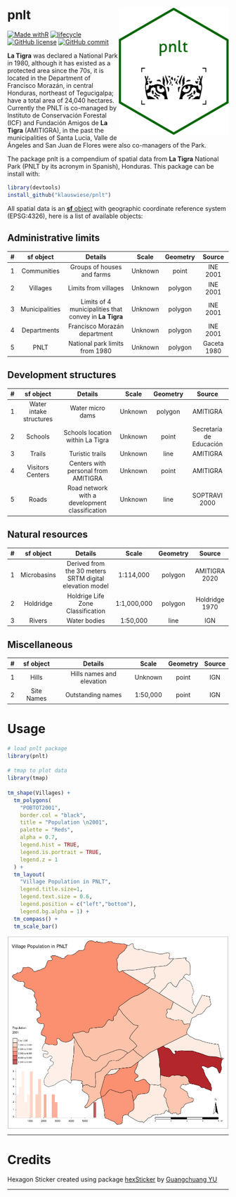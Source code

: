 
# pnlt <img src="inst/figures/pnlt.png" align="right" width="250"/>

[![Made withR](https://img.shields.io/badge/R-276DC3?style=for-the-badge&logo=r&logoColor=white)](https://www.r-project.org/)
[![lifecycle](https://img.shields.io/badge/lifecycle-stable-brightgreen.svg)](https://www.tidyverse.org/lifecycle/#stable)
[![GitHub license](https://img.shields.io/github/license/Naereen/StrapDown.js.svg)](https://github.com/Naereen/StrapDown.js/blob/master/LICENSE)
[![GitHub commit](https://img.shields.io/github/last-commit/pcm-dpc/COVID-19)](https://github.com/klauswiese/pnlt/commits)


**La Tigra** was declared a National Park in 1980, although it has existed as a protected area since the 70s, it is located in the Department of Francisco Morazán, in central Honduras, northeast of Tegucigalpa; have a total area of 24,040 hectares. Currently the PNLT is co-managed by Instituto de Conservación Forestal (ICF) and Fundación Amigos de **La Tigra** (AMITIGRA), in the past the municipalities of Santa Lucia, Valle de Ángeles and San Juan de Flores were also co-managers of the Park.

The package pnlt is a compendium of spatial data from **La Tigra** National Park (PNLT by its acronym in Spanish), Honduras. This package can be install with:

```r
library(devtools)
install_github("klauswiese/pnlt")
```

All spatial data is an [**sf** object](https://r-spatial.github.io/sf/) with geographic coordinate reference system (EPSG:4326), here is a list of available objects:

## Administrative limits

| # | sf object | Details | Scale | Geometry | Source |
| :---: | :---: | :---: | :---: | :---: | :---: |
| 1 | Communities | Groups of houses and farms | Unknown | point | INE 2001|
| 2 | Villages | Limits from villages | Unknown | polygon | INE 2001 |
| 3 | Municipalities | Limits of 4 municipalities that convey in **La Tigra** | Unknown | polygon | INE 2001| 
| 4 | Departments | Francisco Morazán department | Unknown | polygon | INE 2001| 
| 5 | PNLT | National park limits from 1980 |Unknown |polygon | Gaceta 1980 |

## Development structures 

| # | sf object | Details | Scale | Geometry | Source |
| :---: | :---: | :---: | :---: | :---: | :---: |
| 1 | Water intake structures| Water micro dams | Unknown | polygon | AMITIGRA | 
| 2 | Schools | Schools location within La Tigra | Unknown | point | Secretaría de Educación |
| 3 | Trails | Turistic trails | Unknown | line | AMITIGRA |
| 4 | Visitors Centers | Centers with personal from AMITIGRA | Unknown | point | AMITIGRA |
| 5 | Roads | Road network with a development classification | Unknown | line | SOPTRAVI 2000 |

## Natural resources

| # | sf object | Details | Scale | Geometry | Source |
| :---: | :---: | :---: | :---: | :---: | :---: |
| 1 | Microbasins | Derived from the 30 meters SRTM digital elevation model | 1:114,000 | polygon | AMITIGRA 2020 | 
| 2 | Holdridge | Holdrige Life Zone Classification | 1:1,000,000 | polygon | Holdridge 1970 |
| 3 | Rivers | Water bodies | 1:50,000 | line | IGN |

## Miscellaneous

| # | sf object | Details | Scale | Geometry | Source |
| :---: | :---: | :---: | :---: | :---: | :---: |
| 1 | Hills | Hills names and elevation | Unknown | point | IGN |
| 2 | Site Names | Outstanding names | 1:50,000 | point | IGN |


# Usage

```r
# load pnlt package 
library(pnlt)

# tmap to plot data
library(tmap)

tm_shape(Villages) +
  tm_polygons(
    "POBTOT2001",
    border.col = "black",
    title = "Population \n2001",
    palette = "Reds",
    alpha = 0.7,
    legend.hist = TRUE,
    legend.is.portrait = TRUE,
    legend.z = 1
  ) +
  tm_layout(
    "Village Population in PNLT",
    legend.title.size=1,
    legend.text.size = 0.6,
    legend.position = c("left","bottom"),
    legend.bg.alpha = 1) +
  tm_compass() +
  tm_scale_bar()
```

<img src="inst/figures/aldeas.png" align="center" width="600"/>


***
# Credits
Hexagon Sticker created using package [hexSticker](https://github.com/GuangchuangYu/hexSticker) by [Guangchuang YU](https://yulab-smu.top)

***
